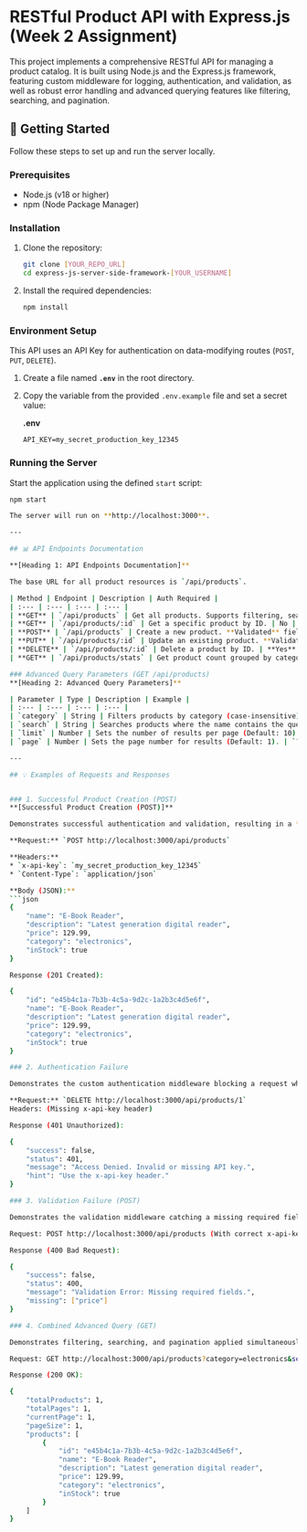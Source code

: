 # RESTful Product API with Express.js (Week 2 Assignment)

This project implements a comprehensive RESTful API for managing a product catalog. It is built using Node.js and the Express.js framework, featuring custom middleware for logging, authentication, and validation, as well as robust error handling and advanced querying features like filtering, searching, and pagination.

## 🚀 Getting Started

Follow these steps to set up and run the server locally.

### Prerequisites

* Node.js (v18 or higher)
* npm (Node Package Manager)

### Installation

1.  Clone the repository:
    ```bash
    git clone [YOUR_REPO_URL]
    cd express-js-server-side-framework-[YOUR_USERNAME]
    ```

2.  Install the required dependencies:
    ```bash
    npm install
    ```

### Environment Setup

This API uses an API Key for authentication on data-modifying routes (`POST`, `PUT`, `DELETE`).

1.  Create a file named **`.env`** in the root directory.
2.  Copy the variable from the provided `.env.example` file and set a secret value:

    **.env**
    ```
    API_KEY=my_secret_production_key_12345
    ```

### Running the Server

Start the application using the defined `start` script:

```bash
npm start

The server will run on **http://localhost:3000**.

---

## 📊 API Endpoints Documentation

**[Heading 1: API Endpoints Documentation]**

The base URL for all product resources is `/api/products`.

| Method | Endpoint | Description | Auth Required |
| :--- | :--- | :--- | :--- |
| **GET** | `/api/products` | Get all products. Supports filtering, searching, and pagination. | No |
| **GET** | `/api/products/:id` | Get a specific product by ID. | No |
| **POST** | `/api/products` | Create a new product. **Validated** fields: `name`, `description`, `price`, `category`. | **Yes** |
| **PUT** | `/api/products/:id` | Update an existing product. **Validated** fields: `name`, `description`, `price`, `category`. | **Yes** |
| **DELETE** | `/api/products/:id` | Delete a product by ID. | **Yes** |
| **GET** | `/api/products/stats` | Get product count grouped by category. | No |

### Advanced Query Parameters (GET /api/products)
**[Heading 2: Advanced Query Parameters]**

| Parameter | Type | Description | Example |
| :--- | :--- | :--- | :--- |
| `category` | String | Filters products by category (case-insensitive). | `?category=electronics` |
| `search` | String | Searches products where the name contains the query string (case-insensitive). | `?search=phone` |
| `limit` | Number | Sets the number of results per page (Default: 10). | `?limit=5` |
| `page` | Number | Sets the page number for results (Default: 1). | `?page=2` |

---

## 💡 Examples of Requests and Responses


### 1. Successful Product Creation (POST)
**[Successful Product Creation (POST)]**

Demonstrates successful authentication and validation, resulting in a **201 Created**.

**Request:** `POST http://localhost:3000/api/products`

**Headers:**
* `x-api-key`: `my_secret_production_key_12345`
* `Content-Type`: `application/json`

**Body (JSON):**
```json
{
    "name": "E-Book Reader",
    "description": "Latest generation digital reader",
    "price": 129.99,
    "category": "electronics",
    "inStock": true
}

Response (201 Created):

{
    "id": "e45b4c1a-7b3b-4c5a-9d2c-1a2b3c4d5e6f",
    "name": "E-Book Reader",
    "description": "Latest generation digital reader",
    "price": 129.99,
    "category": "electronics",
    "inStock": true
}

### 2. Authentication Failure

Demonstrates the custom authentication middleware blocking a request when the API key is missing or incorrect.

**Request:** `DELETE http://localhost:3000/api/products/1`
Headers: (Missing x-api-key header)

Response (401 Unauthorized):

{
    "success": false,
    "status": 401,
    "message": "Access Denied. Invalid or missing API key.",
    "hint": "Use the x-api-key header."
}

### 3. Validation Failure (POST)

Demonstrates the validation middleware catching a missing required field.

Request: POST http://localhost:3000/api/products (With correct x-api-key, but missing price)

Response (400 Bad Request):

{
    "success": false,
    "status": 400,
    "message": "Validation Error: Missing required fields.",
    "missing": ["price"]
}

### 4. Combined Advanced Query (GET)

Demonstrates filtering, searching, and pagination applied simultaneously.

Request: GET http://localhost:3000/api/products?category=electronics&search=reader&limit=1&page=1

Response (200 OK):

{
    "totalProducts": 1,
    "totalPages": 1,
    "currentPage": 1,
    "pageSize": 1,
    "products": [
        {
            "id": "e45b4c1a-7b3b-4c5a-9d2c-1a2b3c4d5e6f",
            "name": "E-Book Reader",
            "description": "Latest generation digital reader",
            "price": 129.99,
            "category": "electronics",
            "inStock": true
        }
    ]
}

